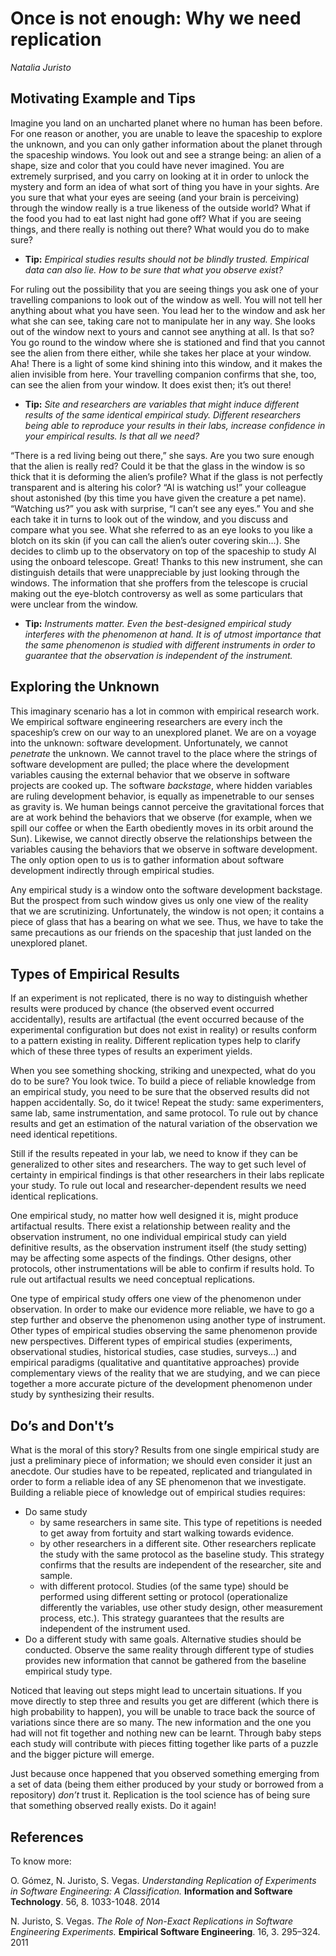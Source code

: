 
# Once is not enough: Why we need replication

_Natalia Juristo_


## Motivating Example and Tips

Imagine you land on an uncharted planet where no
human has been before. For one reason or another,
you are unable to leave the spaceship to explore the
unknown, and you can only gather information about
the planet through the spaceship windows. You look
out and see a strange being: an alien of a shape,
size and color that you could have never
imagined. You are extremely surprised, and you carry
on looking at it in order to unlock the mystery and
form an idea of what sort of thing you have in your
sights. Are you sure that what your eyes are seeing
(and your brain is perceiving) through the window
really is a true likeness of the outside world? What
if the food you had to eat last night had gone off?
What if you are seeing things, and there really is
nothing out there? What would you do to make sure?

+ **Tip:** _Empirical studies results should not be blindly trusted. Empirical data can also lie. How to be sure that what you observe exist?_

For ruling out the possibility that you are seeing
things you ask one of your travelling companions to
look out of the window as well. You will not tell
her anything about what you have seen. You lead her
to the window and ask her what she can see, taking
care not to manipulate her in any way. She looks out
of the window next to yours and cannot see anything
at all. Is that so? You go round to the window where
she is stationed and find that you cannot see the
alien from there either, while she takes her place
at your window. Aha! There is a light of some kind
shining into this window, and it makes the alien
invisible from here. Your travelling companion
confirms that she, too, can see the alien from your
window. It does exist then; it’s out there!

+ **Tip:** _Site and researchers are variables that might induce different results of the same identical empirical study. Different researchers being able to reproduce your results in their labs, increase confidence in your empirical results. Is that all we need?_
 
“There is a red living being out there,” she says. Are you two sure enough that the alien is really red? Could it be that the glass in the window is so thick that it is deforming the alien’s profile? What if the glass is not perfectly transparent and is altering his color?
“Al is watching us!” your colleague shout astonished (by this time you have given the creature a pet name). “Watching us?” you ask with surprise, “I can’t see any eyes.” You and she each take it in turns to look out of the window, and you discuss and compare what you see. What she referred to as an eye looks to you like a blotch on its skin (if you can call the alien’s outer covering skin…). She decides to climb up to the observatory on top of the spaceship to study Al using the onboard telescope. Great! Thanks to this new instrument, she can distinguish details that were unappreciable by just looking through the windows. The information that she proffers from the telescope is crucial making out the eye-blotch controversy as well as some particulars that were unclear from the window.

+ **Tip:** _Instruments matter. Even the best-designed empirical study interferes with the phenomenon at hand. It is of utmost importance that the same phenomenon is studied with different instruments in order to guarantee that the observation is independent of the instrument._


## Exploring the Unknown

This imaginary scenario has a lot in common with empirical research work. We empirical software engineering researchers are every inch the spaceship’s crew on our way to an unexplored planet. We are on a voyage into the unknown: software development. Unfortunately, we cannot _penetrate_ the unknown. We cannot travel to the place where the strings of software development are pulled; the place where the development variables causing the external behavior that we observe in software projects are cooked up. The software _backstage_,
where hidden variables are ruling development behavior, is equally as impenetrable to our senses as gravity is. We human beings cannot perceive the gravitational forces that are at work behind the behaviors that we observe (for example, when we spill our coffee or when the Earth obediently moves in its orbit around the Sun). Likewise, we cannot directly observe the relationships between the variables causing the behaviors that we observe in software development. The only option open to us is to gather information about software development indirectly through empirical studies. 

Any empirical study is a window onto the software development backstage. But the prospect from such window gives us only one view of the reality that we are scrutinizing. Unfortunately, the window is not open; it contains a piece of glass that has a bearing on what we see. Thus, we have to take the same precautions as our friends on the spaceship that just landed on the unexplored planet.

## Types of Empirical Results

If an experiment is not replicated, there is no way to distinguish whether results were produced by chance (the observed event occurred accidentally), results are artifactual (the event occurred because of the experimental configuration but does not exist in reality) or results conform to a pattern existing in reality. Different replication types help to clarify which of these three types of results an experiment yields.

When you see something shocking, striking and unexpected, what do you do to be sure? You look twice. To build a piece of reliable knowledge from an empirical study, you need to be sure that the observed results did not happen accidentally. So, do it twice! Repeat the study: same experimenters, same lab, same instrumentation, and same protocol. To rule out by chance results and get an estimation of the natural variation of the observation we need identical repetitions. 

Still if the results repeated in your lab, we need to know if they can be generalized to other sites and researchers. The way to get such level of certainty in empirical findings is that other researchers in their labs replicate your study. To rule out local and researcher-dependent results we need identical replications.

One empirical study, no matter how well designed it is, might produce artifactual results. There exist a relationship between reality and the observation instrument, no one individual empirical study can yield definitive results, as the observation instrument itself (the study setting) may be affecting some aspects of the findings. Other designs, other protocols, other instrumentations will be able to confirm if results hold. To rule out artifactual results we need conceptual replications.

One type of empirical study offers one view of the phenomenon under observation. In order to make our evidence more reliable, we have to go a step further and observe the phenomenon using another type of instrument. Other types of empirical studies observing the same phenomenon provide new perspectives. Different types of empirical studies (experiments, observational studies, historical studies, case studies, surveys…) and empirical paradigms (qualitative and quantitative approaches) provide complementary views of the reality that we are studying, and we can piece together a more accurate picture of the development phenomenon under study by synthesizing their results. 

## Do’s and Don't’s

What is the moral of this story? Results from one single empirical study are just a preliminary piece of information; we should even consider it just an anecdote. Our studies have to be repeated, replicated and triangulated in order to form a reliable idea of any SE phenomenon that we investigate. Building a reliable piece of knowledge out of empirical studies requires: 

+ Do same study
     +	by same researchers in same site. This type of repetitions is needed to get away from fortuity and start walking towards evidence.
     + by other researchers in a different site. Other researchers replicate the study with the same protocol as the baseline study. This strategy confirms that the results are independent of the researcher, site and sample.
     + with different protocol. Studies (of the same type) should be performed using different setting or protocol (operationalize differently the variables, use other study design, other measurement process, etc.). This strategy guarantees that the results are independent of the instrument used.
+ Do a different study with same goals. Alternative studies should be conducted. Observe the same reality through different type of studies provides new information that cannot be gathered from the baseline empirical study type.

Noticed that leaving out steps might lead to uncertain situations. If you move directly to step three and results you get are different (which there is high probability to happen), you will be unable to trace back the source of variations since there are so many. The new information and the one you had will not fit together and nothing new can be learnt. Through baby steps each study will contribute with pieces fitting together like parts of a puzzle and the bigger picture will emerge.

Just because once happened that you observed something emerging from a set of data (being them either produced by your study or borrowed from a repository) _don’t_ trust it. Replication is the tool science has of being sure that something observed really exists. Do it again!

## References

To know more: 

O. Gómez, N. Juristo, S. Vegas. _Understanding Replication of Experiments in Software Engineering: A Classification._ **Information and Software Technology**. 56, 8. 1033-1048. 2014

N. Juristo, S. Vegas. _The Role of Non-Exact Replications in Software Engineering Experiments._ **Empirical Software Engineering**. 16, 3. 295–324. 2011 

